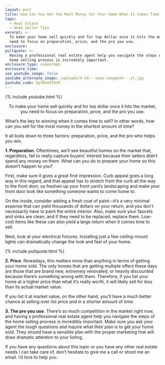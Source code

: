 ```yaml
---
layout: post
title: How Can You Get the Most Money for Your Home When It Comes Time to Sell?
tags:
  - Real Estate
  - Home Seller Tips
excerpt: >-
  To make your home sell quickly and for top dollar once it hits the market, you
  need to focus on preparation, price, and the pro you use.
enclosure:
pullquote: >-
  Having a professional real estate agent help you navigate the steps of the
  home selling process is incredibly important.
enclosure_type: video/mp4
enclosure_time:
use_youtube_image: false
youtube_alternate_image: /uploads/4-19---sean-zanganeh---yt.jpg
youtube_code: Qy39uVdl9sM
---
```


{% include youtube.html %}

<center> To make your home sell quickly and for top dollar once it hits the market, you need to focus on preparation, price, and the pro you use.</center>

What’s the key to winning when it comes time to sell? In other words, how can you sell for the most money in the shortest amount of time?

It all boils down to three factors: preparation, price, and the pro who helps you win. &nbsp;

**1\. Preparation**. Oftentimes, we’ll see beautiful homes on the market that, regardless, fail to really capture buyers’ interest because their sellers didn’t spend any money on them. What can you do to prepare your home so this doesn’t happen to you?&nbsp;

First, make sure it gives a great first impression. Curb appeal goes a long way in this regard, and that appeal has to stretch from the curb all the way to the front door, so freshen up your front yard’s landscaping and make your front door look like something someone wants to come home to.&nbsp;

On the inside, consider adding a fresh coat of paint—it’s a very minimal expense that can yield thousands of dollars on your return, and you don’t necessarily have to paint the entire interior. Also, make sure your faucets and sinks are clean, and if they need to be replaced, replace them. Low-cost items like these can also yield a large return when it comes time to sell.&nbsp;

Next, look at your electrical fixtures. Installing just a few ceiling-mount lights can dramatically change the look and feel of your home.

{% include pullquote.html %}

**2\. Price**. Nowadays, this matters more than anything in terms of getting your home sold. The only homes that are getting multiple offers these days are those that are brand new, extremely renovated, or heavily discounted because there’s something wrong with them. Therefore, if you list your home at a higher price than what it’s really worth, it will likely sell for less than its actual market value.&nbsp;

If you list it at market value, on the other hand, you’ll have a much better chance at selling over list price and in a shorter amount of time.&nbsp;

**3\. The pro you use**. There’s so much competition in the market right now, and having a professional real estate agent help you navigate the steps of the home selling process is incredibly important. Make sure you ask your agent the tough questions and inquire what their plan is to get your home sold. They should have a sensible plan with the proper marketing that will draw dramatic attention to your listing.&nbsp;

If you have any questions about this topic or you have any other real estate needs I can take care of, don’t hesitate to give me a call or shoot me an email. I’d love to help you.